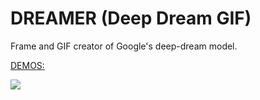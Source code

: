 
# DREAMER (Deep Dream GIF)
Frame and GIF creator of Google's deep-dream model. 


<DEMOS:>

![](demo1.gif)

